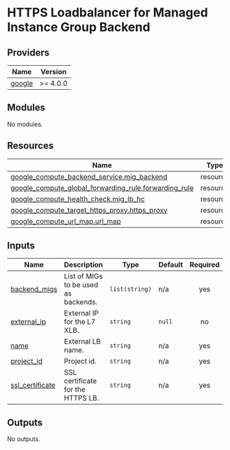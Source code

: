 # HTTPS Loadbalancer for Managed Instance Group Backend

<!-- BEGIN_TF_DOCS -->
## Providers

| Name | Version |
|------|---------|
| <a name="provider_google"></a> [google](#provider\_google) | >= 4.0.0 |

## Modules

No modules.

## Resources

| Name | Type |
|------|------|
| [google_compute_backend_service.mig_backend](https://registry.terraform.io/providers/hashicorp/google/latest/docs/resources/compute_backend_service) | resource |
| [google_compute_global_forwarding_rule.forwarding_rule](https://registry.terraform.io/providers/hashicorp/google/latest/docs/resources/compute_global_forwarding_rule) | resource |
| [google_compute_health_check.mig_lb_hc](https://registry.terraform.io/providers/hashicorp/google/latest/docs/resources/compute_health_check) | resource |
| [google_compute_target_https_proxy.https_proxy](https://registry.terraform.io/providers/hashicorp/google/latest/docs/resources/compute_target_https_proxy) | resource |
| [google_compute_url_map.url_map](https://registry.terraform.io/providers/hashicorp/google/latest/docs/resources/compute_url_map) | resource |

## Inputs

| Name | Description | Type | Default | Required |
|------|-------------|------|---------|:--------:|
| <a name="input_backend_migs"></a> [backend\_migs](#input\_backend\_migs) | List of MIGs to be used as backends. | `list(string)` | n/a | yes |
| <a name="input_external_ip"></a> [external\_ip](#input\_external\_ip) | External IP for the L7 XLB. | `string` | `null` | no |
| <a name="input_name"></a> [name](#input\_name) | External LB name. | `string` | n/a | yes |
| <a name="input_project_id"></a> [project\_id](#input\_project\_id) | Project id. | `string` | n/a | yes |
| <a name="input_ssl_certificate"></a> [ssl\_certificate](#input\_ssl\_certificate) | SSL certificate for the HTTPS LB. | `string` | n/a | yes |

## Outputs

No outputs.
<!-- END_TF_DOCS -->